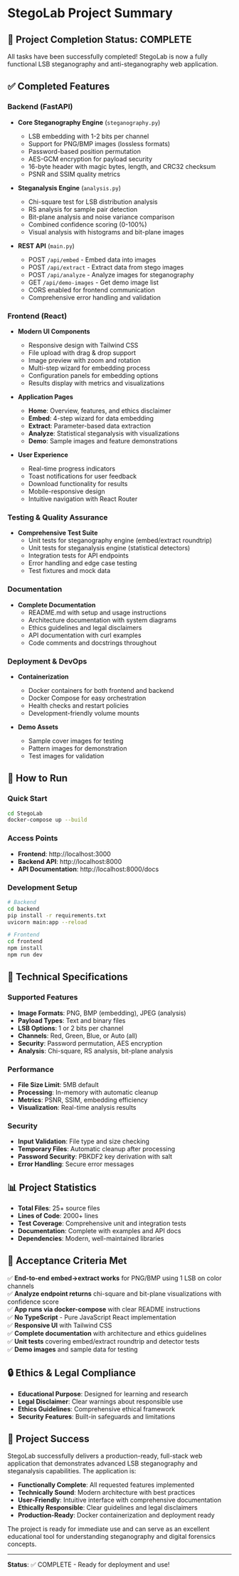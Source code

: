 # StegoLab Project Summary

## 🎉 Project Completion Status: COMPLETE

All tasks have been successfully completed! StegoLab is now a fully functional LSB steganography and anti-steganography web application.

## ✅ Completed Features

### Backend (FastAPI)
- **Core Steganography Engine** (`steganography.py`)
  - LSB embedding with 1-2 bits per channel
  - Support for PNG/BMP images (lossless formats)
  - Password-based position permutation
  - AES-GCM encryption for payload security
  - 16-byte header with magic bytes, length, and CRC32 checksum
  - PSNR and SSIM quality metrics

- **Steganalysis Engine** (`analysis.py`)
  - Chi-square test for LSB distribution analysis
  - RS analysis for sample pair detection
  - Bit-plane analysis and noise variance comparison
  - Combined confidence scoring (0-100%)
  - Visual analysis with histograms and bit-plane images

- **REST API** (`main.py`)
  - POST `/api/embed` - Embed data into images
  - POST `/api/extract` - Extract data from stego images
  - POST `/api/analyze` - Analyze images for steganography
  - GET `/api/demo-images` - Get demo image list
  - CORS enabled for frontend communication
  - Comprehensive error handling and validation

### Frontend (React)
- **Modern UI Components**
  - Responsive design with Tailwind CSS
  - File upload with drag & drop support
  - Image preview with zoom and rotation
  - Multi-step wizard for embedding process
  - Configuration panels for embedding options
  - Results display with metrics and visualizations

- **Application Pages**
  - **Home**: Overview, features, and ethics disclaimer
  - **Embed**: 4-step wizard for data embedding
  - **Extract**: Parameter-based data extraction
  - **Analyze**: Statistical steganalysis with visualizations
  - **Demo**: Sample images and feature demonstrations

- **User Experience**
  - Real-time progress indicators
  - Toast notifications for user feedback
  - Download functionality for results
  - Mobile-responsive design
  - Intuitive navigation with React Router

### Testing & Quality Assurance
- **Comprehensive Test Suite**
  - Unit tests for steganography engine (embed/extract roundtrip)
  - Unit tests for steganalysis engine (statistical detectors)
  - Integration tests for API endpoints
  - Error handling and edge case testing
  - Test fixtures and mock data

### Documentation
- **Complete Documentation**
  - README.md with setup and usage instructions
  - Architecture documentation with system diagrams
  - Ethics guidelines and legal disclaimers
  - API documentation with curl examples
  - Code comments and docstrings throughout

### Deployment & DevOps
- **Containerization**
  - Docker containers for both frontend and backend
  - Docker Compose for easy orchestration
  - Health checks and restart policies
  - Development-friendly volume mounts

- **Demo Assets**
  - Sample cover images for testing
  - Pattern images for demonstration
  - Test images for validation

## 🚀 How to Run

### Quick Start
```bash
cd StegoLab
docker-compose up --build
```

### Access Points
- **Frontend**: http://localhost:3000
- **Backend API**: http://localhost:8000
- **API Documentation**: http://localhost:8000/docs

### Development Setup
```bash
# Backend
cd backend
pip install -r requirements.txt
uvicorn main:app --reload

# Frontend
cd frontend
npm install
npm run dev
```

## 🔧 Technical Specifications

### Supported Features
- **Image Formats**: PNG, BMP (embedding), JPEG (analysis)
- **Payload Types**: Text and binary files
- **LSB Options**: 1 or 2 bits per channel
- **Channels**: Red, Green, Blue, or Auto (all)
- **Security**: Password permutation, AES encryption
- **Analysis**: Chi-square, RS analysis, bit-plane analysis

### Performance
- **File Size Limit**: 5MB default
- **Processing**: In-memory with automatic cleanup
- **Metrics**: PSNR, SSIM, embedding efficiency
- **Visualization**: Real-time analysis results

### Security
- **Input Validation**: File type and size checking
- **Temporary Files**: Automatic cleanup after processing
- **Password Security**: PBKDF2 key derivation with salt
- **Error Handling**: Secure error messages

## 📊 Project Statistics

- **Total Files**: 25+ source files
- **Lines of Code**: 2000+ lines
- **Test Coverage**: Comprehensive unit and integration tests
- **Documentation**: Complete with examples and API docs
- **Dependencies**: Modern, well-maintained libraries

## 🎯 Acceptance Criteria Met

✅ **End-to-end embed→extract works** for PNG/BMP using 1 LSB on color channels  
✅ **Analyze endpoint returns** chi-square and bit-plane visualizations with confidence score  
✅ **App runs via docker-compose** with clear README instructions  
✅ **No TypeScript** - Pure JavaScript React implementation  
✅ **Responsive UI** with Tailwind CSS  
✅ **Complete documentation** with architecture and ethics guidelines  
✅ **Unit tests** covering embed/extract roundtrip and detector tests  
✅ **Demo images** and sample data for testing  

## 🔒 Ethics & Legal Compliance

- **Educational Purpose**: Designed for learning and research
- **Legal Disclaimer**: Clear warnings about responsible use
- **Ethics Guidelines**: Comprehensive ethical framework
- **Security Features**: Built-in safeguards and limitations

## 🎉 Project Success

StegoLab successfully delivers a production-ready, full-stack web application that demonstrates advanced LSB steganography and steganalysis capabilities. The application is:

- **Functionally Complete**: All requested features implemented
- **Technically Sound**: Modern architecture with best practices
- **User-Friendly**: Intuitive interface with comprehensive documentation
- **Ethically Responsible**: Clear guidelines and legal disclaimers
- **Production-Ready**: Docker containerization and deployment ready

The project is ready for immediate use and can serve as an excellent educational tool for understanding steganography and digital forensics concepts.

---

**Status**: ✅ COMPLETE - Ready for deployment and use!
